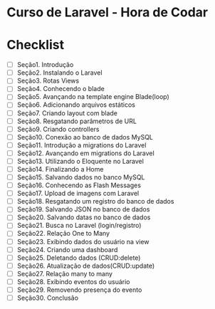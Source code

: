 # Curso de Laravel - Hora de Codar

# Checklist

- [ ] Seção1. Introdução
- [ ] Seção2. Instalando o Laravel
- [ ] Seção3. Rotas Views
- [ ] Seção4. Conhecendo o blade
- [ ] Seção5. Avançando na template engine Blade(loop)
- [ ] Seção6. Adicionando arquivos estáticos
- [ ] Seção7. Criando layout com blade
- [ ] Seção8. Resgatando parâmetros de URL
- [ ] Seção9. Criando controllers
- [ ] Seção10. Conexão ao banco de dados MySQL
- [ ] Seção11. Introdução a migrations do Laravel
- [ ] Seção12. Avançando em migrations do Laravel
- [ ] Seção13. Utilizando o Eloquente no Laravel
- [ ] Seção14. Finalizando a Home
- [ ] Seção15. Salvando dados no banco MySQL
- [ ] Seção16. Conhecendo as Flash Messages
- [ ] Seção17. Upload de imagens com Laravel
- [ ] Seção18. Resgatando um registro do banco de dados
- [ ] Seção19. Salvando JSON no banco de dados
- [ ] Seção20. Salvando datas no banco de dados
- [ ] Seção21. Busca no Laravel (login/registro)
- [ ] Seção22. Relação One to Many
- [ ] Seção23. Exibindo dados do usuário na view
- [ ] Seção24. Criando uma dashboard 
- [ ] Seção25. Deletando dados (CRUD:delete)
- [ ] Seção26. Atualização de dados(CRUD:update)
- [ ] Seção27. Relação many to many
- [ ] Seção28. Exibindo eventos do usuário
- [ ] Seção29. Removendo presença do evento
- [ ] Seção30. Conclusão
